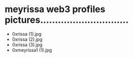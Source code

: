 # meyrissa web3 profiles pictures..............................
- 0xrissa (1).jpg
- 0xrissa (2).jpg
- 0xrissa (3).jpg
- 0xmeyrissa1 (1).jpg
